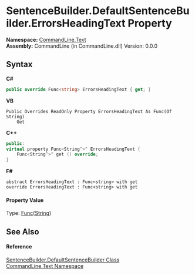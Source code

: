 # SentenceBuilder.DefaultSentenceBuilder.ErrorsHeadingText Property 
 

**Namespace:**&nbsp;<a href="N_CommandLine_Text">CommandLine.Text</a><br />**Assembly:**&nbsp;CommandLine (in CommandLine.dll) Version: 0.0.0

## Syntax

**C#**<br />
``` C#
public override Func<string> ErrorsHeadingText { get; }
```

**VB**<br />
``` VB
Public Overrides ReadOnly Property ErrorsHeadingText As Func(Of String)
	Get
```

**C++**<br />
``` C++
public:
virtual property Func<String^>^ ErrorsHeadingText {
	Func<String^>^ get () override;
}
```

**F#**<br />
``` F#
abstract ErrorsHeadingText : Func<string> with get
override ErrorsHeadingText : Func<string> with get
```


#### Property Value
Type: <a href="https://docs.microsoft.com/dotnet/api/system.func-1" target="_blank">Func</a>(<a href="https://docs.microsoft.com/dotnet/api/system.string" target="_blank">String</a>)

## See Also


#### Reference
<a href="T_CommandLine_Text_SentenceBuilder_DefaultSentenceBuilder">SentenceBuilder.DefaultSentenceBuilder Class</a><br /><a href="N_CommandLine_Text">CommandLine.Text Namespace</a><br />
